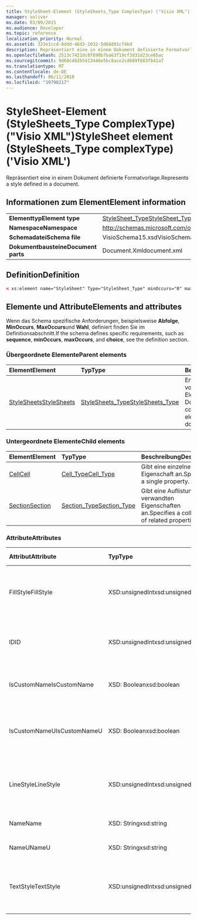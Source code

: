 ```yaml
---
title: StyleSheet-Element (StyleSheets_Type ComplexType) ("Visio XML")
manager: soliver
ms.date: 03/09/2015
ms.audience: Developer
ms.topic: reference
localization_priority: Normal
ms.assetid: 323e1ccd-8ddd-46d3-1032-5d68d01cf4bd
description: Repräsentiert eine in einem Dokument definierte Formatvorlage.
ms.openlocfilehash: 2513c7421dc8f890b7ba63f19cf3d31d23ce65ac
ms.sourcegitcommit: 9d60cd82b5413446e5bc8ace2cd689f683fb41a7
ms.translationtype: MT
ms.contentlocale: de-DE
ms.lasthandoff: 06/11/2018
ms.locfileid: "19798217"
---
```

# <a name="stylesheet-element-stylesheetstype-complextype-visio-xml"></a><span data-ttu-id="afd6a-103">StyleSheet-Element (StyleSheets_Type ComplexType) ("Visio XML")</span><span class="sxs-lookup"><span data-stu-id="afd6a-103">StyleSheet element (StyleSheets_Type complexType) ('Visio XML')</span></span>

<span data-ttu-id="afd6a-104">Repräsentiert eine in einem Dokument definierte Formatvorlage.</span><span class="sxs-lookup"><span data-stu-id="afd6a-104">Represents a style defined in a document.</span></span>
  
## <a name="element-information"></a><span data-ttu-id="afd6a-105">Informationen zum Element</span><span class="sxs-lookup"><span data-stu-id="afd6a-105">Element information</span></span>

|||
|:-----|:-----|
|<span data-ttu-id="afd6a-106">**Elementtyp**</span><span class="sxs-lookup"><span data-stu-id="afd6a-106">**Element type**</span></span> <br/> |[<span data-ttu-id="afd6a-107">StyleSheet_Type</span><span class="sxs-lookup"><span data-stu-id="afd6a-107">StyleSheet_Type</span></span>](stylesheet_type-complextypevisio-xml.md) <br/> |
|<span data-ttu-id="afd6a-108">**Namespace**</span><span class="sxs-lookup"><span data-stu-id="afd6a-108">**Namespace**</span></span> <br/> |http://schemas.microsoft.com/office/visio/2012/main  <br/> |
|<span data-ttu-id="afd6a-109">**Schemadatei**</span><span class="sxs-lookup"><span data-stu-id="afd6a-109">**Schema file**</span></span> <br/> |<span data-ttu-id="afd6a-110">VisioSchema15.xsd</span><span class="sxs-lookup"><span data-stu-id="afd6a-110">VisioSchema15.xsd</span></span>  <br/> |
|<span data-ttu-id="afd6a-111">**Dokumentbausteine**</span><span class="sxs-lookup"><span data-stu-id="afd6a-111">**Document parts**</span></span> <br/> |<span data-ttu-id="afd6a-112">Document.Xml</span><span class="sxs-lookup"><span data-stu-id="afd6a-112">document.xml</span></span>  <br/> |
   
## <a name="definition"></a><span data-ttu-id="afd6a-113">Definition</span><span class="sxs-lookup"><span data-stu-id="afd6a-113">Definition</span></span>

```XML
< xs:element name="StyleSheet" Type="StyleSheet_Type" minOccurs="0" maxOccurs="unbounded" ></xs:element >
```

## <a name="elements-and-attributes"></a><span data-ttu-id="afd6a-114">Elemente und Attribute</span><span class="sxs-lookup"><span data-stu-id="afd6a-114">Elements and attributes</span></span>

<span data-ttu-id="afd6a-115">Wenn das Schema spezifische Anforderungen, beispielsweise **Abfolge**, **MinOccurs**, **MaxOccurs**und **Wahl**, definiert finden Sie im Definitionsabschnitt.</span><span class="sxs-lookup"><span data-stu-id="afd6a-115">If the schema defines specific requirements, such as **sequence**, **minOccurs**, **maxOccurs**, and **choice**, see the definition section.</span></span> 
  
### <a name="parent-elements"></a><span data-ttu-id="afd6a-116">Übergeordnete Elemente</span><span class="sxs-lookup"><span data-stu-id="afd6a-116">Parent elements</span></span>

|<span data-ttu-id="afd6a-117">**Element**</span><span class="sxs-lookup"><span data-stu-id="afd6a-117">**Element**</span></span>|<span data-ttu-id="afd6a-118">**Typ**</span><span class="sxs-lookup"><span data-stu-id="afd6a-118">**Type**</span></span>|<span data-ttu-id="afd6a-119">**Beschreibung**</span><span class="sxs-lookup"><span data-stu-id="afd6a-119">**Description**</span></span>|
|:-----|:-----|:-----|
|[<span data-ttu-id="afd6a-120">StyleSheets</span><span class="sxs-lookup"><span data-stu-id="afd6a-120">StyleSheets</span></span>](stylesheets-element-visiodocument_type-complextypevisio-xml.md) <br/> |[<span data-ttu-id="afd6a-121">StyleSheets_Type</span><span class="sxs-lookup"><span data-stu-id="afd6a-121">StyleSheets_Type</span></span>](stylesheets_type-complextypevisio-xml.md) <br/> |<span data-ttu-id="afd6a-122">Enthält eine Auflistung von **StyleSheet** -Elemente für das Dokument an.</span><span class="sxs-lookup"><span data-stu-id="afd6a-122">Contains a collection of **StyleSheet** elements for the document.</span></span>  <br/> |
   
### <a name="child-elements"></a><span data-ttu-id="afd6a-123">Untergeordnete Elemente</span><span class="sxs-lookup"><span data-stu-id="afd6a-123">Child elements</span></span>

|<span data-ttu-id="afd6a-124">**Element**</span><span class="sxs-lookup"><span data-stu-id="afd6a-124">**Element**</span></span>|<span data-ttu-id="afd6a-125">**Typ**</span><span class="sxs-lookup"><span data-stu-id="afd6a-125">**Type**</span></span>|<span data-ttu-id="afd6a-126">**Beschreibung**</span><span class="sxs-lookup"><span data-stu-id="afd6a-126">**Description**</span></span>|
|:-----|:-----|:-----|
|[<span data-ttu-id="afd6a-127">Cell</span><span class="sxs-lookup"><span data-stu-id="afd6a-127">Cell</span></span>](cell-elementvisio-xml.md) <br/> |[<span data-ttu-id="afd6a-128">Cell_Type</span><span class="sxs-lookup"><span data-stu-id="afd6a-128">Cell_Type</span></span>](cell_type-complextypevisio-xml.md) <br/> |<span data-ttu-id="afd6a-129">Gibt eine einzelne Eigenschaft an.</span><span class="sxs-lookup"><span data-stu-id="afd6a-129">Specifies a single property.</span></span>  <br/> |
|[<span data-ttu-id="afd6a-130">Section</span><span class="sxs-lookup"><span data-stu-id="afd6a-130">Section</span></span>](section-element-sheet_type-complextypevisio-xml.md) <br/> |[<span data-ttu-id="afd6a-131">Section_Type</span><span class="sxs-lookup"><span data-stu-id="afd6a-131">Section_Type</span></span>](section_type-complextypevisio-xml.md) <br/> |<span data-ttu-id="afd6a-132">Gibt eine Auflistung von verwandten Eigenschaften an.</span><span class="sxs-lookup"><span data-stu-id="afd6a-132">Specifies a collection of related properties.</span></span>  <br/> |
   
### <a name="attributes"></a><span data-ttu-id="afd6a-133">Attribute</span><span class="sxs-lookup"><span data-stu-id="afd6a-133">Attributes</span></span>

|<span data-ttu-id="afd6a-134">**Attribut**</span><span class="sxs-lookup"><span data-stu-id="afd6a-134">**Attribute**</span></span>|<span data-ttu-id="afd6a-135">**Typ**</span><span class="sxs-lookup"><span data-stu-id="afd6a-135">**Type**</span></span>|<span data-ttu-id="afd6a-136">**Erforderlich**</span><span class="sxs-lookup"><span data-stu-id="afd6a-136">**Required**</span></span>|<span data-ttu-id="afd6a-137">**Beschreibung**</span><span class="sxs-lookup"><span data-stu-id="afd6a-137">**Description**</span></span>|<span data-ttu-id="afd6a-138">**Mögliche Werte**</span><span class="sxs-lookup"><span data-stu-id="afd6a-138">**Possible values**</span></span>|
|:-----|:-----|:-----|:-----|:-----|
|<span data-ttu-id="afd6a-139">FillStyle</span><span class="sxs-lookup"><span data-stu-id="afd6a-139">FillStyle</span></span>  <br/> |<span data-ttu-id="afd6a-140">XSD:unsignedInt</span><span class="sxs-lookup"><span data-stu-id="afd6a-140">xsd:unsignedInt</span></span>  <br/> |<span data-ttu-id="afd6a-141">Optional</span><span class="sxs-lookup"><span data-stu-id="afd6a-141">optional</span></span>  <br/> |<span data-ttu-id="afd6a-142">Die ID des StyleSheet-Elements, das von der Formatierung ausfüllen dieses Format erbt.</span><span class="sxs-lookup"><span data-stu-id="afd6a-142">The ID of the StyleSheet element from which this style inherits fill formatting.</span></span>  <br/> |<span data-ttu-id="afd6a-143">Werte des Typs Xsd:unsignedInt.</span><span class="sxs-lookup"><span data-stu-id="afd6a-143">Values of the xsd:unsignedInt type.</span></span>  <br/> |
|<span data-ttu-id="afd6a-144">ID</span><span class="sxs-lookup"><span data-stu-id="afd6a-144">ID</span></span>  <br/> |<span data-ttu-id="afd6a-145">XSD:unsignedInt</span><span class="sxs-lookup"><span data-stu-id="afd6a-145">xsd:unsignedInt</span></span>  <br/> |<span data-ttu-id="afd6a-146">erforderlich</span><span class="sxs-lookup"><span data-stu-id="afd6a-146">required</span></span>  <br/> |<span data-ttu-id="afd6a-147">Die eindeutige ID des Elements in seinem übergeordneten Element.</span><span class="sxs-lookup"><span data-stu-id="afd6a-147">The unique ID of the element within its parent element.</span></span>  <br/> |<span data-ttu-id="afd6a-148">Werte des Typs Xsd:unsignedInt.</span><span class="sxs-lookup"><span data-stu-id="afd6a-148">Values of the xsd:unsignedInt type.</span></span>  <br/> |
|<span data-ttu-id="afd6a-149">IsCustomName</span><span class="sxs-lookup"><span data-stu-id="afd6a-149">IsCustomName</span></span>  <br/> |<span data-ttu-id="afd6a-150">XSD: Boolean</span><span class="sxs-lookup"><span data-stu-id="afd6a-150">xsd:boolean</span></span>  <br/> |<span data-ttu-id="afd6a-151">Optional</span><span class="sxs-lookup"><span data-stu-id="afd6a-151">optional</span></span>  <br/> |<span data-ttu-id="afd6a-152">Gibt an, ob der Name des Benutzers angepasst wurde.</span><span class="sxs-lookup"><span data-stu-id="afd6a-152">Indicates whether the name has been customized by the user.</span></span>  <br/> |<span data-ttu-id="afd6a-153">Werte des Typs xsd: Boolean.</span><span class="sxs-lookup"><span data-stu-id="afd6a-153">Values of the xsd:boolean type.</span></span>  <br/> |
|<span data-ttu-id="afd6a-154">IsCustomNameU</span><span class="sxs-lookup"><span data-stu-id="afd6a-154">IsCustomNameU</span></span>  <br/> |<span data-ttu-id="afd6a-155">XSD: Boolean</span><span class="sxs-lookup"><span data-stu-id="afd6a-155">xsd:boolean</span></span>  <br/> |<span data-ttu-id="afd6a-156">Optional</span><span class="sxs-lookup"><span data-stu-id="afd6a-156">optional</span></span>  <br/> |<span data-ttu-id="afd6a-157">Gibt an, ob der universelle Name durch den Benutzer angepasst wurde.</span><span class="sxs-lookup"><span data-stu-id="afd6a-157">Indicates whether the universal name has been customized by the user.</span></span>  <br/> |<span data-ttu-id="afd6a-158">Werte des Typs xsd: Boolean.</span><span class="sxs-lookup"><span data-stu-id="afd6a-158">Values of the xsd:boolean type.</span></span>  <br/> |
|<span data-ttu-id="afd6a-159">LineStyle</span><span class="sxs-lookup"><span data-stu-id="afd6a-159">LineStyle</span></span>  <br/> |<span data-ttu-id="afd6a-160">XSD:unsignedInt</span><span class="sxs-lookup"><span data-stu-id="afd6a-160">xsd:unsignedInt</span></span>  <br/> |<span data-ttu-id="afd6a-161">Optional</span><span class="sxs-lookup"><span data-stu-id="afd6a-161">optional</span></span>  <br/> |<span data-ttu-id="afd6a-162">Die ID des StyleSheet-Elements von der Formatierung von Linie dieses Format erbt.</span><span class="sxs-lookup"><span data-stu-id="afd6a-162">The ID of the StyleSheet element from which this style inherits line formatting.</span></span>  <br/> |<span data-ttu-id="afd6a-163">Werte des Typs Xsd:unsignedInt.</span><span class="sxs-lookup"><span data-stu-id="afd6a-163">Values of the xsd:unsignedInt type.</span></span>  <br/> |
|<span data-ttu-id="afd6a-164">Name</span><span class="sxs-lookup"><span data-stu-id="afd6a-164">Name</span></span>  <br/> |<span data-ttu-id="afd6a-165">XSD: String</span><span class="sxs-lookup"><span data-stu-id="afd6a-165">xsd:string</span></span>  <br/> |<span data-ttu-id="afd6a-166">Optional</span><span class="sxs-lookup"><span data-stu-id="afd6a-166">optional</span></span>  <br/> |<span data-ttu-id="afd6a-167">Der Name des Elements.</span><span class="sxs-lookup"><span data-stu-id="afd6a-167">The name of the element.</span></span>  <br/> |<span data-ttu-id="afd6a-168">Werte des Typs xsd: String.</span><span class="sxs-lookup"><span data-stu-id="afd6a-168">Values of the xsd:string type.</span></span>  <br/> |
|<span data-ttu-id="afd6a-169">NameU</span><span class="sxs-lookup"><span data-stu-id="afd6a-169">NameU</span></span>  <br/> |<span data-ttu-id="afd6a-170">XSD: String</span><span class="sxs-lookup"><span data-stu-id="afd6a-170">xsd:string</span></span>  <br/> |<span data-ttu-id="afd6a-171">Optional</span><span class="sxs-lookup"><span data-stu-id="afd6a-171">optional</span></span>  <br/> |<span data-ttu-id="afd6a-172">Der universelle Name des Elements.</span><span class="sxs-lookup"><span data-stu-id="afd6a-172">The universal name of the element.</span></span>  <br/> |<span data-ttu-id="afd6a-173">Werte des Typs xsd: String.</span><span class="sxs-lookup"><span data-stu-id="afd6a-173">Values of the xsd:string type.</span></span>  <br/> |
|<span data-ttu-id="afd6a-174">TextStyle</span><span class="sxs-lookup"><span data-stu-id="afd6a-174">TextStyle</span></span>  <br/> |<span data-ttu-id="afd6a-175">XSD:unsignedInt</span><span class="sxs-lookup"><span data-stu-id="afd6a-175">xsd:unsignedInt</span></span>  <br/> |<span data-ttu-id="afd6a-176">Optional</span><span class="sxs-lookup"><span data-stu-id="afd6a-176">optional</span></span>  <br/> |<span data-ttu-id="afd6a-177">Die ID des StyleSheet-Elements aus dem Text-Formatierung dieses Format erbt.</span><span class="sxs-lookup"><span data-stu-id="afd6a-177">The ID of the StyleSheet element from which this style inherits text formatting.</span></span>  <br/> |<span data-ttu-id="afd6a-178">Werte des Typs Xsd:unsignedInt.</span><span class="sxs-lookup"><span data-stu-id="afd6a-178">Values of the xsd:unsignedInt type.</span></span>  <br/> |
   


